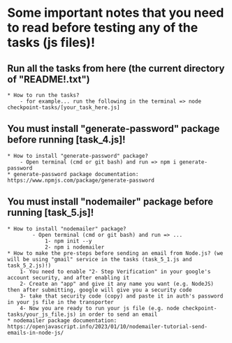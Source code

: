 # Some important notes that you need to read before testing any of the tasks (js files)!

## Run all the tasks from here (the current directory of "README!.txt")
    * How to run the tasks?
        - for example... run the following in the terminal => node checkpoint-tasks/[your_task_here.js]

## You must install "generate-password" package before running [task_4.js]!
    * How to install "generate-password" package?
        - Open terminal (cmd or git bash) and run => npm i generate-password
    * generate-password package documentation: https://www.npmjs.com/package/generate-password

## You must install "nodemailer" package before running [task_5.js]!
    * How to install "nodemailer" package?
            - Open terminal (cmd or git bash) and run => ...
                1- npm init --y
                2- npm i nodemailer
    * How to make the pre-steps before sending an email from Node.js? (we will be using "gmail" service in the tasks (task_5_1.js and task_5_2.js)!)
        1- You need to enable "2- Step Verification" in your google's account security, and after enabling it
        2- Create an "app" and give it any name you want (e.g. NodeJS) then after submitting, google will give you a security code
        3- take that security code (copy) and paste it in auth's password in your js file in the transporter
        4- Now you are ready to run your js file (e.g. node checkpoint-tasks/your_js_file.js) in order to send an email
    * nodemailer package documentation: https://openjavascript.info/2023/01/10/nodemailer-tutorial-send-emails-in-node-js/
